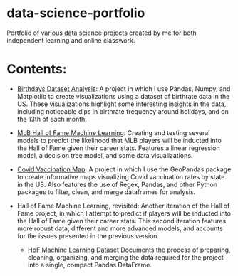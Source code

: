 # data-science-portfolio
Portfolio of various data science projects created by me for both independent learning and online classwork.

# Contents:
* [Birthdays Dataset Analysis](https://github.com/jgkissell/data-science-portfolio/blob/main/Birthdays%20Data%20Vis.ipynb): A project in which I use Pandas, Numpy, and Matplotlib to create visualizations using a dataset of birthrate data in the US. These visualizations highlight some interesting insights in the data, including noticeable dips in birthrate frequency around holidays, and on the 13th of each month.

* [MLB Hall of Fame Machine Learning](https://github.com/jgkissell/data-science-portfolio/blob/main/hof%20machine%20learning.ipynb): Creating and testing several models to predict the likelihood that MLB players will be inducted into the Hall of Fame given their career stats. Features a linear regression model, a decision tree model, and some data visualizations.

* [Covid Vaccination Map](https://github.com/jgkissell/data-science-portfolio/blob/main/US%20covid%20vaccination%20map.ipynb): A project in which I use the GeoPandas package to create informative maps visualizing Covid vaccination rates by state in the US. Also features the use of Regex, Pandas, and other Python packages to filter, clean, and merge dataframes for analysis.

* Hall of Fame Machine Learning, revisited: Another iteration of the Hall of Fame project, in which I attempt to predict if players will be inducted into the Hall of Fame given their career stats. This second iteration features more robust data, different and more advanced models, and accounts for the issues presented in the previous version.
  * [HoF Machine Learning Dataset](https://github.com/jgkissell/data-science-portfolio/blob/main/HOF%20iteration%202%20Dataframe.ipynb) Documents the process of preparing, cleaning, organizing, and merging the data required for the project into a single, compact Pandas DataFrame. 
